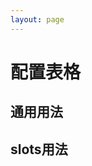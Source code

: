```yaml
---
layout: page
---
```


# 配置表格

## 通用用法

<ConfigTable />

## slots用法


<script setup lang='ts'>
import ConfigTable from './__demo__/config-table.vue';
</script>

<style lang="scss">
  
</style>
